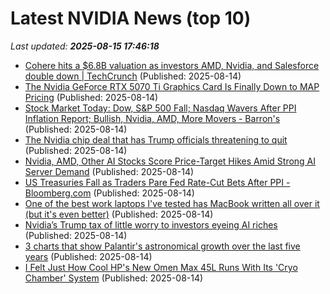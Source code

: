 # Latest NVIDIA News (top 10)
_Last updated: **2025-08-15 17:46:18**_

- [Cohere hits a $6.8B valuation as investors AMD, Nvidia, and Salesforce double down | TechCrunch](https://techcrunch.com/2025/08/14/cohere-hits-a-6-8b-valuation-as-investors-amd-nvidia-and-salesforce-double-down/) (Published: 2025-08-14)
- [The Nvidia GeForce RTX 5070 Ti Graphics Card Is Finally Down to MAP Pricing](https://www.ign.com/articles/nvidia-geforce-rtx-5070-ti-graphics-card-is-finally-down-to-map-pricing) (Published: 2025-08-14)
- [Stock Market Today: Dow, S&P 500 Fall; Nasdaq Wavers After PPI Inflation Report; Bullish, Nvidia, AMD, More Movers - Barron's](https://slashdot.org/firehose.pl?op=view&amp;id=178675756) (Published: 2025-08-14)
- [The Nvidia chip deal that has Trump officials threatening to quit](https://www.vox.com/future-perfect/458088/nvidia-trump-h20-chip-ai-china) (Published: 2025-08-14)
- [Nvidia, AMD, Other AI Stocks Score Price-Target Hikes Amid Strong AI Server Demand](https://biztoc.com/x/8a45169baca3c56a) (Published: 2025-08-14)
- [US Treasuries Fall as Traders Pare Fed Rate-Cut Bets After PPI - Bloomberg.com](https://slashdot.org/firehose.pl?op=view&amp;id=178675624) (Published: 2025-08-14)
- [One of the best work laptops I've tested has MacBook written all over it (but it's even better)](https://www.zdnet.com/article/one-of-the-best-work-laptops-ive-tested-has-macbook-written-all-over-it-but-its-even-better/) (Published: 2025-08-14)
- [Nvidia’s Trump tax of little worry to investors eyeing AI riches](https://biztoc.com/x/80d055fbd4df328f) (Published: 2025-08-14)
- [3 charts that show Palantir's astronomical growth over the last five years](https://www.cnbc.com/2025/08/14/palantir-ai-charts-revenue.html) (Published: 2025-08-14)
- [I Felt Just How Cool HP's New Omen Max 45L Runs With Its 'Cryo Chamber' System](https://me.pcmag.com/en/laptops/31707/i-felt-just-how-cool-hps-new-omen-max-45l-runs-with-its-cryo-chamber-system) (Published: 2025-08-14)
